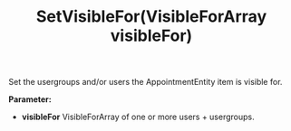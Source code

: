 ﻿---
uid: crmscript_ref_NSAppointmentEntity_SetVisibleFor
title: SetVisibleFor(VisibleForArray visibleFor)
intellisense: NSAppointmentEntity.SetVisibleFor
keywords: NSAppointmentEntity, SetVisibleFor
so.topic: reference
---

Set the usergroups and/or users the AppointmentEntity item is visible for.

**Parameter:** 
 - **visibleFor** VisibleForArray of one or more users + usergroups.

